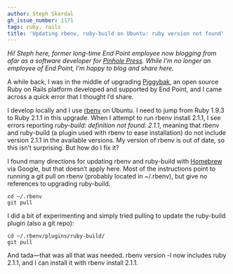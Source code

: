 ```yaml
---
author: Steph Skardal
gh_issue_number: 1171
tags: ruby, rails
title: 'Updating rbenv, ruby-build on Ubuntu: ruby version not found'
---
```




*Hi! Steph here, former long-time End Point employee now blogging from afar as a software developer for [Pinhole Press](https://pinholepress.com/). While I’m no longer an employee of End Point, I’m happy to blog and share here.*

A while back, I was in the middle of upgrading [Piggybak](https://github.com/piggybak/piggybak), an open source Ruby on Rails platform developed and supported by End Point, and I came across a quick error that I thought I’d share.

I develop locally and I use [rbenv](https://github.com/sstephenson/rbenv) on Ubuntu. I need to jump from Ruby 1.9.3 to Ruby 2.1.1 in this upgrade. When I attempt to run rbenv install 2.1.1, I see errors reporting *ruby-build: definition not found: 2.1.1*, meaning that rbenv and ruby-build (a plugin used with rbenv to ease installation) do not include version 2.1.1 in the available versions. My version of rbenv is out of date, so this isn’t surprising. But how do I fix it?

I found many directions for updating rbenv and ruby-build with [Homebrew](http://brew.sh/) via Google, but that doesn’t apply here. Most of the instructions point to running a git pull on rbenv (probably located in ~/.rbenv), but give no references to upgrading ruby-build.

```nohighlight
cd ~/.rbenv
git pull
```

I did a bit of experimenting and simply tried pulling to update the ruby-build plugin (also a git repo):

```nohighlight
cd ~/.rbenv/plugins/ruby-build/
git pull
```

And tada—​that was all that was needed. rbenv version -l now includes ruby 2.1.1, and I can install it with rbenv install 2.1.1.


